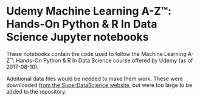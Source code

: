 # Udemy Machine Learning A-Z™: Hands-On Python & R In Data Science Jupyter notebooks

Thеsе notebooks contain the code used to follow the Machine Learning A-Z™: Hands-On Python & R In Data Science course offered by Udemy (as of 2017-08-10).

Additional data files would be needed to make them work. These were downloaded [from the SuperDataScience website](https://www.superdatascience.com/machine-learning/), but were too large to be added to the repository.